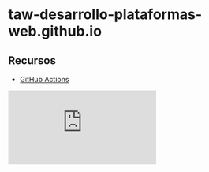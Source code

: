 # taw-desarrollo-plataformas-web.github.io

## Recursos

* [GitHub Actions](https://github.com/taw-desarrollo-plataformas-web/recursos/raw/main/AltaGitHubPages.pdf) 

<embed src="https://github.com/taw-desarrollo-plataformas-web/recursos/raw/main/AltaGitHubPages.pdf">
</embed >